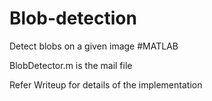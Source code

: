 # Blob-detection
Detect blobs on a given image #MATLAB

BlobDetector.m is the mail file

Refer Writeup for details of the implementation
